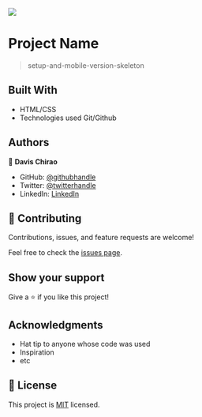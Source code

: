 ![](https://img.shields.io/badge/Microverse-blueviolet)

# Project Name

> setup-and-mobile-version-skeleton

## Built With

- HTML/CSS
- Technologies used Git/Github

## Authors

👤 **Davis Chirao**

- GitHub: [@githubhandle](https://github.com/Davis-morale)
- Twitter: [@twitterhandle](https://twitter.com/Davis-morale)
- LinkedIn: [LinkedIn](https://www.linkedin.com/feed/)

## 🤝 Contributing

Contributions, issues, and feature requests are welcome!

Feel free to check the [issues page](../../issues/).

## Show your support

Give a ⭐️ if you like this project!

## Acknowledgments

- Hat tip to anyone whose code was used
- Inspiration
- etc

## 📝 License

This project is [MIT](./MIT.md) licensed.
